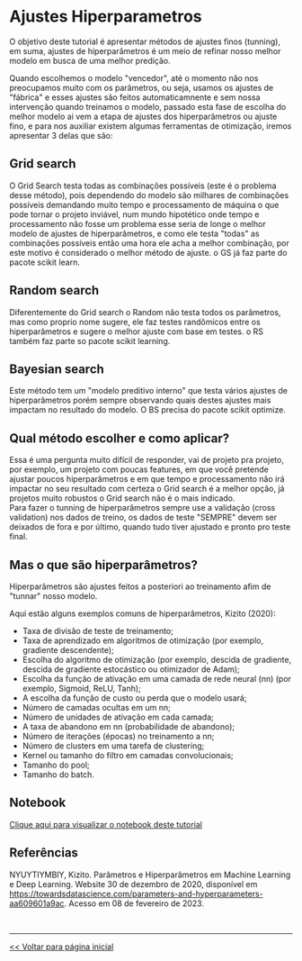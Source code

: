 # Ajustes Hiperparametros

O objetivo deste tutorial é apresentar métodos de ajustes finos (tunning), em suma, ajustes de hiperparâmetros é um meio de refinar nosso melhor modelo em busca de uma melhor predição.

Quando escolhemos o modelo "vencedor", até o momento não nos preocupamos muito com os parâmetros, ou seja, usamos os ajustes de "fábrica" e esses ajustes são feitos automaticamnente e sem nossa intervenção quando treinamos o modelo, passado esta fase de escolha do melhor modelo ai vem a etapa de ajustes dos hiperparâmetros ou ajuste fino, e para nos auxiliar existem algumas ferramentas de otimização, iremos apresentar 3 delas que são:

## Grid search
O Grid Search testa todas as combinações possíveis (este é o problema desse método), pois dependendo do modelo são milhares de combinações possíveis demandando muito tempo e processamento de máquina o que pode tornar o projeto inviável, num mundo hipotético onde tempo e processamento não fosse um problema esse seria de longe o melhor modelo de ajustes de hiperparâmetros, e como ele testa "todas" as combinações possíveis então uma hora ele acha a melhor combinação, por este motivo é considerado o melhor método de ajuste. o GS já faz parte do pacote scikit learn.

## Random search
Diferentemente do Grid search o Random não testa todos os parâmetros, mas como proprio nome sugere, ele faz testes randômicos entre os hiperparâmetros e sugere o melhor ajuste com base em testes. o RS também faz parte so pacote scikit learning.

## Bayesian search
Este método tem um "modelo preditivo interno" que testa vários ajustes de hiperparâmetros porém sempre observando quais destes ajustes mais impactam no resultado do modelo. O BS precisa do pacote scikit optimize.


## Qual método escolher e como aplicar?
Essa é uma pergunta muito difícil de responder, vai de projeto pra projeto, por exemplo, um projeto com poucas features, em que você pretende ajustar poucos hiperparâmetros e em que tempo e processamento não irá impactar no seu resultado com certeza o Grid search é a melhor opção, já projetos muito robustos o Grid search não é o mais indicado.<br>
Para fazer o tunning de hiperparâmetros sempre use a validação (cross validation) nos dados de treino, os dados de teste "SEMPRE" devem ser deixados de fora e por último, quando tudo tiver ajustado e pronto pro teste final.

## Mas o que são hiperparâmetros?
Hiperparâmetros são ajustes feitos a posteriori ao treinamento afim de "tunnar" nosso modelo.

Aqui estão alguns exemplos comuns de hiperparâmetros,  Kizito (2020):

  - Taxa de divisão de teste de treinamento;
  - Taxa de aprendizado em algoritmos de otimização (por exemplo, gradiente descendente);
  - Escolha do algoritmo de otimização (por exemplo, descida de gradiente, descida de gradiente estocástico ou otimizador de Adam);
  - Escolha da função de ativação em uma camada de rede neural (nn) (por exemplo, Sigmoid, ReLU, Tanh);
  - A escolha da função de custo ou perda que o modelo usará;
  - Número de camadas ocultas em um nn;
  - Número de unidades de ativação em cada camada;
  - A taxa de abandono em nn (probabilidade de abandono);
  - Número de iterações (épocas) no treinamento a nn;
  - Número de clusters em uma tarefa de clustering;
  - Kernel ou tamanho do filtro em camadas convolucionais;
  - Tamanho do pool;
  - Tamanho do batch.


## Notebook
[Clique aqui para visualizar o notebook deste tutorial](https://github.com/dev-daniel-amorim/ML-Ajustes_Hiperparametros/blob/main/ML%20-%20Ajustes%20Hiperpar%C3%A2metros.ipynb)

## Referências
NYUYTIYMBIY, Kizito. Parâmetros e Hiperparâmetros em Machine Learning e Deep Learning. Website 30 de dezembro de 2020, disponível em <https://towardsdatascience.com/parameters-and-hyperparameters-aa609601a9ac>. Acesso em 08 de fevereiro de 2023.


<br>
<hr>

[<< Voltar para página inicial](https://github.com/dev-daniel-amorim)
